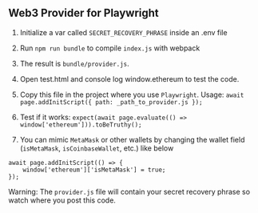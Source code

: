 ## Web3 Provider for Playwright

1. Initialize a var called `SECRET_RECOVERY_PHRASE` inside an .env file

2. Run `npm run bundle` to compile `index.js` with webpack

3. The result is `bundle/provider.js`.

4. Open test.html and console log window.ethereum to test the code.

5. Copy this file in the project where you use
   `Playwright`. Usage: `await page.addInitScript({ path: _path_to_provider.js });`

6. Test if it works: `expect(await page.evaluate(() =>
   window['ethereum'])).toBeTruthy();`

7. You can mimic `MetaMask` or other wallets by changing the wallet field
   (`isMetaMask`, `isCoinbaseWallet`, etc.) like below
```
await page.addInitScript(() => {
    window['ethereum']['isMetaMask'] = true;
});
```

Warning: The `provider.js` file will contain your secret recovery phrase so
watch where you post this code.